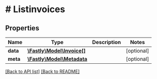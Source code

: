 # # Listinvoices

## Properties

Name | Type | Description | Notes
------------ | ------------- | ------------- | -------------
**data** | [**\Fastly\Model\Invoice[]**](Invoice.md) |  | [optional] 
**meta** | [**\Fastly\Model\Metadata**](Metadata.md) |  | [optional] 


[[Back to API list]](../../README.md#endpoints) [[Back to README]](../../README.md)
